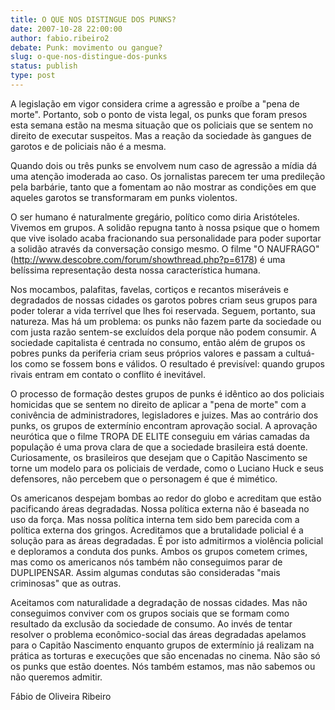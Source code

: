 ```yaml
---
title: O QUE NOS DISTINGUE DOS PUNKS?
date: 2007-10-28 22:00:00
author: fabio.ribeiro2
debate: Punk: movimento ou gangue?
slug: o-que-nos-distingue-dos-punks
status: publish 
type: post
---
```


  

  

A legislação em vigor considera crime a agressão e proíbe a "pena de morte". Portanto, sob o ponto de vista legal, os punks que foram presos esta semana estão na mesma situação que os policiais que se sentem no direito de executar suspeitos. Mas a reação da sociedade às gangues de garotos e de policiais não é a mesma.  

  

Quando dois ou três punks se envolvem num caso de agressão a mídia dá uma atenção imoderada ao caso. Os jornalistas parecem ter uma predileção pela barbárie, tanto que a fomentam ao não mostrar as condições em que aqueles garotos se transformaram em punks violentos.  

  

O ser humano é naturalmente gregário, político como diria Aristóteles. Vivemos em grupos. A solidão repugna tanto à nossa psique que o homem que vive isolado acaba fracionando sua personalidade para poder suportar a solidão através da conversação consigo mesmo. O filme "O NAUFRAGO" (http://www.descobre.com/forum/showthread.php?p=6178) é uma belíssima representação desta nossa característica humana.  

  

Nos mocambos, palafitas, favelas, cortiços e recantos miseráveis e degradados de nossas cidades os garotos pobres criam seus grupos para poder tolerar a vida terrível que lhes foi reservada. Seguem, portanto, sua natureza. Mas há um problema: os punks não fazem parte da sociedade ou com justa razão sentem-se excluídos dela porque não podem consumir. A sociedade capitalista é centrada no consumo, então além de grupos os pobres punks da periferia criam seus próprios valores e passam a cultuá-los como se fossem bons e válidos. O resultado é previsível: quando grupos rivais entram em contato o conflito é inevitável.  

  

O processo de formação destes grupos de punks é idêntico ao dos policiais homicidas que se sentem no direito de aplicar a "pena de morte" com a conivência de administradores, legisladores e juizes. Mas ao contrário dos punks, os grupos de extermínio encontram aprovação social. A aprovação neurótica que o filme TROPA DE ELITE conseguiu em várias camadas da população é uma prova clara de que a sociedade brasileira está doente. Curiosamente, os brasileiros que desejam que o Capitão Nascimento se torne um modelo para os policiais de verdade, como o Luciano Huck e seus defensores, não percebem que o personagem é que é mimético.  

  

Os americanos despejam bombas ao redor do globo e acreditam que estão pacificando áreas degradadas. Nossa política externa não é baseada no uso da força. Mas nossa política interna tem sido bem parecida com a política externa dos gringos. Acreditamos que a brutalidade policial é a solução para as áreas degradadas. É por isto admitirmos a violência policial e deploramos a conduta dos punks. Ambos os grupos cometem crimes, mas como os americanos nós também não conseguimos parar de DUPLIPENSAR. Assim algumas condutas são consideradas "mais criminosas" que as outras.  

  

Aceitamos com naturalidade a degradação de nossas cidades. Mas não conseguimos conviver com os grupos sociais que se formam como resultado da exclusão da sociedade de consumo. Ao invés de tentar resolver o problema econômico-social das áreas degradadas apelamos para o Capitão Nascimento enquanto grupos de extermínio já realizam na prática as torturas e execuções que são encenadas no cinema. Não são só os punks que estão doentes. Nós também estamos, mas não sabemos ou não queremos admitir.   

  

  

  

Fábio de Oliveira Ribeiro

